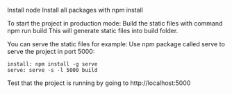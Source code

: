 Install node
Install all packages with npm install

To start the project in production mode:
Build the static files with command npm run build
This will generate static files into build folder.

You can serve the static files for example:
Use npm package called serve to serve the project in port 5000:

    install: npm install -g serve
    serve: serve -s -l 5000 build

Test that the project is running by going to http://localhost:5000
